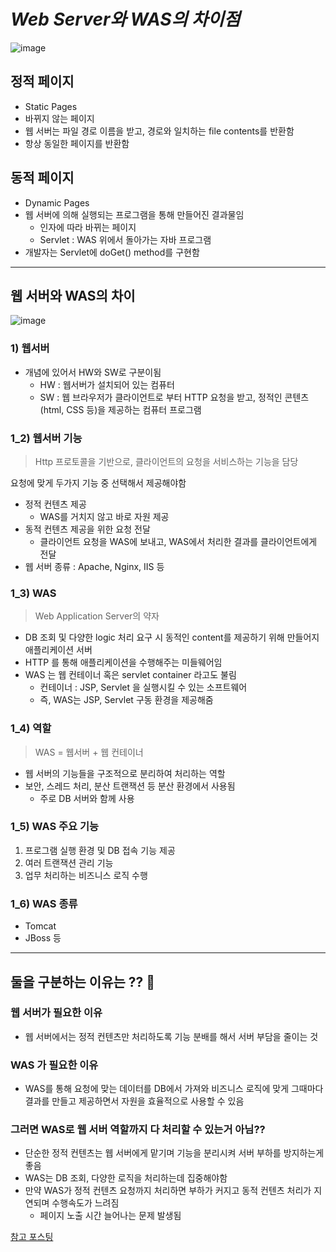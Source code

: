 # _Web Server와 WAS의 차이점_

![image](https://user-images.githubusercontent.com/49335804/218313958-203ca038-6ae6-43d2-adb0-ade6a540e9e0.png)

## 정적 페이지

- Static Pages
- 바뀌지 않는 페이지
- 웹 서버는 파일 경로 이름을 받고, 경로와 일치하는 file contents를 반환함
- 항상 동일한 페이지를 반환함

## 동적 페이지

- Dynamic Pages
- 웹 서버에 의해 실행되는 프로그램을 통해 만들어진 결과물임
  - 인자에 따라 바뀌는 페이지
  - Servlet : WAS 위에서 돌아가는 자바 프로그램
- 개발자는 Servlet에 doGet() method를 구현함

---

## 웹 서버와 WAS의 차이

![image](https://user-images.githubusercontent.com/49335804/218313996-b1de48c6-ccbe-44f1-beaa-f4420bfb759c.png)

### 1) 웹서버

- 개념에 있어서 HW와 SW로 구분이됨
  - HW : 웹서버가 설치되어 있는 컴퓨터
  - SW : 웹 브라우저가 클라이언트로 부터 HTTP 요청을 받고, 정적인 콘텐츠 (html, CSS 등)을 제공하는 컴퓨터 프로그램

### 1_2) 웹서버 기능

> Http 프로토콜을 기반으로, 클라이언트의 요청을 서비스하는 기능을 담당

요청에 맞게 두가지 기능 중 선택해서 제공해야함

- 정적 컨텐츠 제공
  - WAS를 거치지 않고 바로 자원 제공
- 동적 컨텐츠 제공을 위한 요청 전달
  - 클라이언트 요청을 WAS에 보내고, WAS에서 처리한 결과를 클라이언트에게 전달
- 웹 서버 종류 : Apache, Nginx, IIS 등

### 1_3) WAS

> Web Application Server의 약자

- DB 조회 및 다양한 logic 처리 요구 시 동적인 content를 제공하기 위해 만들어지 애플리케이션 서버
- HTTP 를 통해 애플리케이션을 수행해주는 미들웨어임
- WAS 는 웹 컨테이너 혹은 servlet container 라고도 불림
  - 컨테이너 : JSP, Servlet 을 실행시킬 수 있는 소프트웨어
  - 즉, WAS는 JSP, Servlet 구동 환경을 제공해줌

### 1_4) 역할

> WAS = 웹서버 + 웹 컨테이너

- 웹 서버의 기능들을 구조적으로 분리하여 처리하는 역할
- 보안, 스레드 처리, 분산 트랜잭션 등 분산 환경에서 사용됨
  - 주로 DB 서버와 함께 사용

### 1_5) WAS 주요 기능

1. 프로그램 실행 환경 및 DB 접속 기능 제공
2. 여러 트랜잭션 관리 기능
3. 업무 처리하는 비즈니스 로직 수행

### 1_6) WAS 종류

- Tomcat
- JBoss 등

---

## 둘을 구분하는 이유는 ?? 🤔

### 웹 서버가 필요한 이유

- 웹 서버에서는 정적 컨텐츠만 처리하도록 기능 분배를 해서 서버 부담을 줄이는 것

### WAS 가 필요한 이유

- WAS를 통해 요청에 맞는 데이터를 DB에서 가져와 비즈니스 로직에 맞게 그때마다 결과를 만들고 제공하면서 자원을 효율적으로 사용할 수 있음

### 그러면 WAS로 웹 서버 역할까지 다 처리할 수 있는거 아님??

- 단순한 정적 컨텐츠는 웹 서버에게 맡기며 기능을 분리시켜 서버 부하를 방지하는게 좋음
- WAS는 DB 조회, 다양한 로직을 처리하는데 집중해야함
- 만약 WAS가 정적 컨텐츠 요청까지 처리하면 부하가 커지고 동적 컨텐츠 처리가 지연되며 수행속도가 느려짐
  - 페이지 노출 시간 늘어나는 문제 발생됨

[참고 포스팅](https://gyoogle.dev/blog/web-knowledge/Web%20Server%EC%99%80%20WAS%EC%9D%98%20%EC%B0%A8%EC%9D%B4.html)

